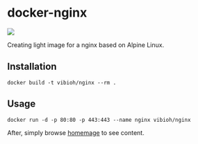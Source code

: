 # docker-nginx

[![](https://badge.imagelayers.io/vibioh/nginx:latest.svg)](https://imagelayers.io/?images=vibioh/nginx:latest 'Get your own badge on imagelayers.io')

Creating light image for a nginx based on Alpine Linux.

## Installation

`docker build -t vibioh/nginx --rm .`

## Usage

`docker run -d -p 80:80 -p 443:443 --name nginx vibioh/nginx`

After, simply browse [homemage](http://localhost/) to see content.
